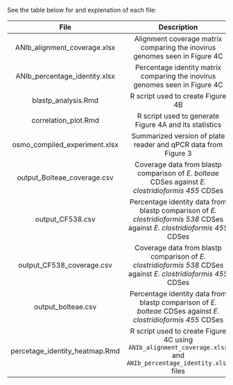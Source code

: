 See the table below for and explenation of each file:

|**File** | **Description** |
| :---: | :---: |
| ANIb_alignment_coverage.xlsx | Alignment coverage matrix comparing the inovirus genomes seen in Figure 4C |
| ANIb_percentage_identity.xlsx | Percentage identity matrix comparing the inovirus genomes seen in Figure 4C |
|blastp_analysis.Rmd | R script used to create Figure 4B |
| correlation_plot.Rmd | R script used to generate Figure 4A and its statistics |
|osmo_compiled_experiment.xlsx| Summarized version of plate reader and qPCR data from Figure 3 |
| output_Bolteae_coverage.csv | Coverage data from blastp comparison of *E. bolteae* CDSes against *E. clostridioformis 455* CDSes |
| output_CF538.csv | Percentage identity data from blastp comparison of *E. clostridioformis 538* CDSes against *E. clostridioformis 455* CDSes |
| output_CF538_coverage.csv | Coverage  data from blastp comparison of *E. clostridioformis 538* CDSes against *E. clostridioformis 455* CDSes |
| output_bolteae.csv | Percentage identity data from blastp comparison of *E. bolteae* CDSes against *E. clostridioformis 455* CDSes |
|percetage_identity_heatmap.Rmd | R script used to create Figure 4C using `ANIb_alignment_coverage.xlsx` and `ANIb_percentage_identity.xlsx` files |
